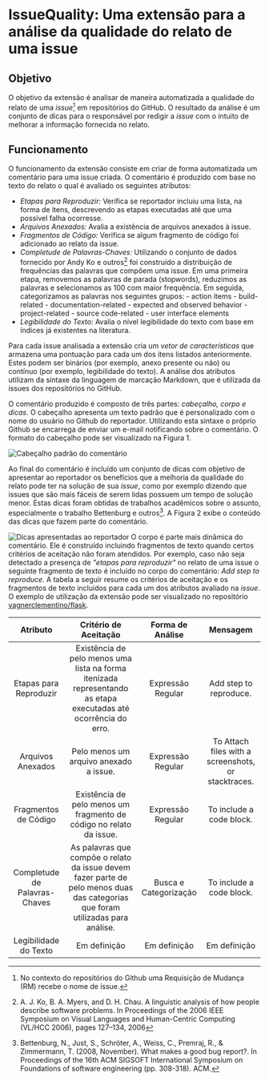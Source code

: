 # IssueQuality: Uma extensão para a análise da qualidade do relato de uma issue #

## Objetivo ##

O objetivo da extensão é analisar de maneira automatizada a qualidade do relato
de uma *issue*[^1] em repositórios do GitHub. O resultado da análise é um
conjunto de dicas para o responsável por redigir a *issue* com o intuito de
melhorar a informação fornecida no relato.

## Funcionamento ##

O funcionamento da extensão consiste em criar de forma automatizada um
comentário para uma issue criada. O comentário é produzido com base no texto do
relato o qual é avaliado os seguintes atributos:

   - *Etapas para Reproduzir:* Verifica se reportador incluiu uma lista, na
	   forma de itens, descrevendo as etapas executadas até que uma possível
	   falha ocorresse.
   - *Arquivos Anexados:* Avalia a existência de arquivos anexados à issue.
   - *Fragmentos de Código:* Verifica se algum fragmento de código foi
	   adicionado ao relato da issue.
   - *Completude de Palavras-Chaves:* Utilizando o conjunto de dados fornecido por Andy Ko e outros[^3]
foi construído a distribuição de frequências das palavras que compõem uma issue. Em uma primeira etapa, removemos as palavras de parada (stopwords), reduzimos as palavras e selecionamos as 100 com maior frequência. Em seguida, categorizamos as palavras nos seguintes grupos:
	- action items
	- build-related
	- documentation-related
	- expected and observed behavior
	- project-related
	- source code-related
	- user interface elements
   - *Legibilidade do Texto:* Avalia o nível legibilidade do texto com base em
	   índices já existentes na literatura.

Para cada issue analisada a extensão cria um *vetor de características* que
armazena uma pontuação para cada um dos itens listados anteriormente. Estes
podem ser binários (por exemplo, anexo presente ou não) ou contínuo (por
exemplo, legibilidade do texto). A análise dos atributos utilizam da sintaxe da
linguagem de marcação Markdown, que é utilizada da issues dos repositórios no
GitHub.

O comentário produzido é composto de três partes: *cabeçalho, corpo e dicas*. O
cabeçalho apresenta um texto padrão que é personalizado com o nome do usuário
no Github do reportador. Utilizando esta sintaxe o próprio Github se encarrega
de enviar um e-mail notificando sobre o comentário. O formato do cabeçalho pode
ser visualizado na Figura 1.

![Cabeçalho padrão do comentário](/home/vagner/workspace/issuequality/docs/cabecalho.png "Cabeçalho padrão do comentário")

Ao final do comentário é incluído um conjunto de dicas com objetivo de
apresentar ao reportador os benefícios que a melhoria da qualidade do relato
pode ter na solução de sua *issue*, como por exemplo dizendo que issues que são
mais fáceis de serem lidas possuem um tempo de solução menor. Estas dicas foram
obtidas de trabalhos acadêmicos sobre o assunto, especialmente o trabalho
Bettenburg e outros[^2]. A Figura 2 exibe o conteúdo das dicas que fazem parte
do comentário.

![Dicas apresentadas ao reportador](/home/vagner/workspace/issuequality/docs/dicas.png "Dicas apresentadas ao Reportador")
O corpo é parte mais dinâmica do comentário. Ele é construído incluindo
fragmentos de texto quando certos critérios de aceitação não foram atendidos.
Por exemplo, caso não seja detectado a presença de *"etapas para reproduzir"*
no relato de uma issue o seguinte fragmento de texto é incluído no corpo do
comentário: *Add step to reproduce*. A tabela a seguir resume os critérios de
aceitação e os fragmentos de texto incluídos para cada um dos atributos
avaliado na *issue*. O exemplo de utilização da extensão pode ser visualizado
no repositório [vagnerclementino/flask](https://github.com/vagnerclementino/flask/issues/).

|            Atributo           |                                                      Critério de Aceitação                                                      |    Forma de Análise   |                       Mensagem                      |
|:-----------------------------:|:-------------------------------------------------------------------------------------------------------------------------------:|:---------------------:|:---------------------------------------------------:|
|     Etapas para Reproduzir    | Existência de pelo menos  uma lista na forma itenizada representando as etapa executadas até ocorrência do erro.                |   Expressão Regular   | Add step to reproduce.                              |
|       Arquivos Anexados       | Pelo menos um arquivo anexado a issue.                                                                                          |   Expressão Regular   | To Attach files with a screenshots, or stacktraces. |
|      Fragmentos de Código     | Existência de pelo menos um fragmento de código no relato da issue.                                                             |   Expressão Regular   | To include a code block.                            |
| Completude de Palavras-Chaves | As palavras que compõe o relato da issue devem fazer parte de pelo menos duas das categorias que foram utilizadas para análise. | Busca e Categorização | To include a code block.                            |
|     Legibilidade do Texto     | Em definição                                                                                                                    |      Em definição     | Em definição                                        |


[^1]:No contexto do repositórios do Github uma Requisição de Mudança (RM)
  recebe o nome de issue.

[^2]: Bettenburg, N., Just, S., Schröter, A., Weiss, C., Premraj, R., &
  Zimmermann, T. (2008, November). What makes a good bug report?. In
  Proceedings of the 16th ACM SIGSOFT International Symposium on Foundations of
  software engineering (pp. 308-318). ACM.

[^3]: A. J. Ko, B. A. Myers, and D. H. Chau. A linguistic analysis
of how people describe software problems. In Proceedings of
the 2006 IEEE Symposium on Visual Languages and
Human-Centric Computing (VL/HCC 2006), pages 127–134,
2006
